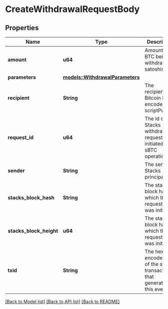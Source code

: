 # CreateWithdrawalRequestBody

## Properties

Name | Type | Description | Notes
------------ | ------------- | ------------- | -------------
**amount** | **u64** | Amount of BTC being withdrawn in satoshis. | 
**parameters** | [**models::WithdrawalParameters**](WithdrawalParameters.md) |  | 
**recipient** | **String** | The recipient's Bitcoin hex-encoded scriptPubKey. | 
**request_id** | **u64** | The id of the Stacks withdrawal request that initiated the sBTC operation. | 
**sender** | **String** | The sender's Stacks principal. | 
**stacks_block_hash** | **String** | The stacks block hash in which this request id was initiated. | 
**stacks_block_height** | **u64** | The stacks block hash in which this request id was initiated. | 
**txid** | **String** | The hex encoded txid of the stacks transaction that generated this event. | 

[[Back to Model list]](../README.md#documentation-for-models) [[Back to API list]](../README.md#documentation-for-api-endpoints) [[Back to README]](../README.md)


